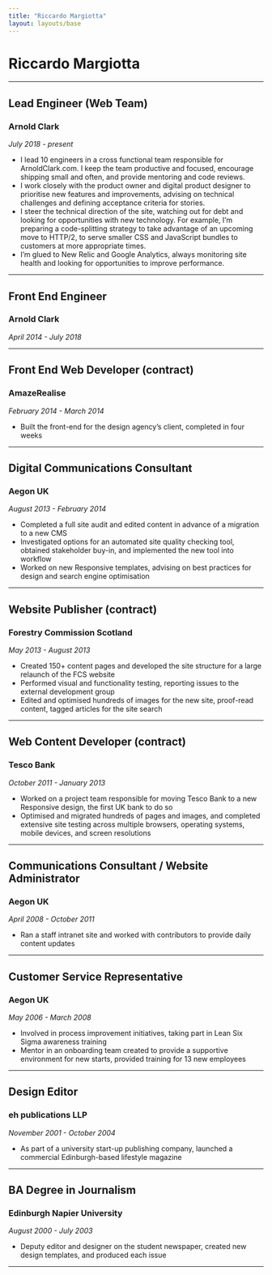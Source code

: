 ```yaml
---
title: "Riccardo Margiotta"
layout: layouts/base
---
```


# Riccardo Margiotta

---

## Lead Engineer (Web Team)

### Arnold Clark

*July 2018 - present*

- I lead 10 engineers in a cross functional team responsible for ArnoldClark.com. I keep the team productive and focused, encourage shipping small and often, and provide mentoring and code reviews.
- I work closely with the product owner and digital product designer to prioritise new features and improvements, advising on technical challenges and defining acceptance criteria for stories.
- I steer the technical direction of the site, watching out for debt and looking for opportunities with new technology. For example, I’m preparing a code-splitting strategy to take advantage of an upcoming move to HTTP/2, to serve smaller CSS and JavaScript bundles to customers at more appropriate times.
- I’m glued to New Relic and Google Analytics, always monitoring site health and looking for opportunities to improve performance.

---

## Front End Engineer

### Arnold Clark

*April 2014 - July 2018*

---

## Front End Web Developer (contract)

### AmazeRealise

*February 2014 - March 2014*

- Built the front-end for the design agency’s client, completed in four weeks

---

## Digital Communications Consultant

### Aegon UK

*August 2013 - February 2014*

- Completed a full site audit and edited content in advance of a migration to a new CMS
- Investigated options for an automated site quality checking tool, obtained stakeholder buy-in, and implemented the new tool into workflow
- Worked on new Responsive templates, advising on best practices for design and search engine optimisation

---

## Website Publisher (contract)

### Forestry Commission Scotland

*May 2013 - August 2013*

- Created 150+ content pages and developed the site structure for a large relaunch of the FCS website
- Performed visual and functionality testing, reporting issues to the external development group
- Edited and optimised hundreds of images for the new site, proof-read content, tagged articles for the site search

---

## Web Content Developer (contract)

### Tesco Bank

*October 2011 - January 2013*

- Worked on a project team responsible for moving Tesco Bank to a new Responsive design, the first UK bank to do so
- Optimised and migrated hundreds of pages and images, and completed extensive site testing across multiple browsers, operating systems, mobile devices, and screen resolutions

---

## Communications Consultant / Website Administrator

### Aegon UK

*April 2008 - October 2011*

- Ran a staff intranet site and worked with contributors to provide daily content updates

---

## Customer Service Representative

### Aegon UK

*May 2006 - March 2008*

- Involved in process improvement initiatives, taking part in Lean Six Sigma awareness training
- Mentor in an onboarding team created to provide a supportive environment for new starts, provided training for 13 new employees

---

## Design Editor

### eh publications LLP

*November 2001 - October 2004*

- As part of a university start-up publishing company, launched a commercial Edinburgh-based lifestyle magazine

---

## BA Degree in Journalism

### Edinburgh Napier University

*August 2000 - July 2003*

- Deputy editor and designer on the student newspaper, created new design templates, and produced each issue

---
